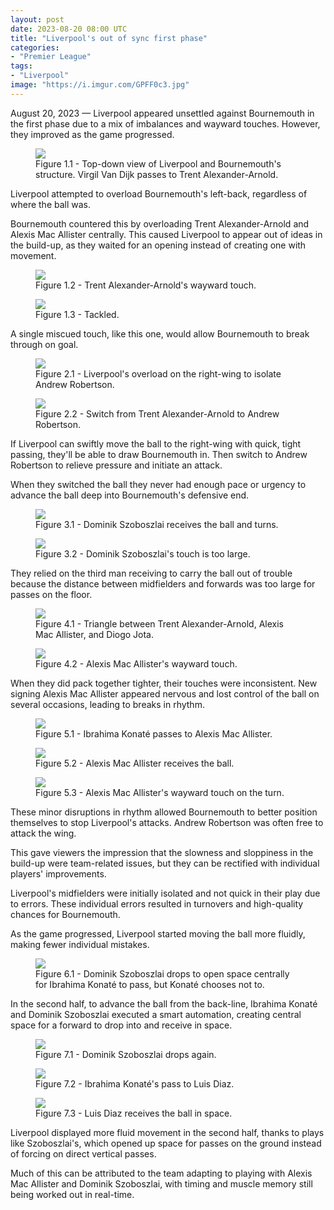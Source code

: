 ```yaml
---
layout: post
date: 2023-08-20 08:00 UTC
title: "Liverpool's out of sync first phase"
categories:
- "Premier League"
tags:
- "Liverpool"
image: "https://i.imgur.com/GPFF0c3.jpg"
---
```


August 20, 2023 — Liverpool appeared unsettled against Bournemouth in the first phase due to a mix of imbalances and wayward touches. However, they improved as the game progressed.

<!---more--->

<figure>
    <img src="https://i.imgur.com/GPFF0c3.jpg">
    <figcaption>Figure 1.1 - Top-down view of Liverpool and Bournemouth's structure. Virgil Van Dijk passes to Trent Alexander-Arnold.</figcaption>
</figure> 

Liverpool attempted to overload Bournemouth's left-back, regardless of where the ball was. 

Bournemouth countered this by overloading Trent Alexander-Arnold and Alexis Mac Allister centrally. This caused Liverpool to appear out of ideas in the build-up, as they waited for an opening instead of creating one with movement. 

<figure>
    <img src="https://i.imgur.com/G99m9JT.jpg">
    <figcaption>Figure 1.2 - Trent Alexander-Arnold's wayward touch.</figcaption>
</figure> 

<figure>
    <img src="https://i.imgur.com/MbtCU6c.jpg">
    <figcaption>Figure 1.3 - Tackled.</figcaption>
</figure> 

A single miscued touch, like this one, would allow Bournemouth to break through on goal. 

<figure>
    <img src="https://i.imgur.com/oIzNaEL.jpg">
    <figcaption>Figure 2.1 - Liverpool's overload on the right-wing to isolate Andrew Robertson.</figcaption>
</figure> 

<figure>
    <img src="https://i.imgur.com/klQLtrr.jpg">
    <figcaption>Figure 2.2 - Switch from Trent Alexander-Arnold to Andrew Robertson.</figcaption>
</figure> 

If Liverpool can swiftly move the ball to the right-wing with quick, tight passing, they'll be able to draw Bournemouth in. Then switch to Andrew Robertson to relieve pressure and initiate an attack. 

When they switched the ball they never had enough pace or urgency to advance the ball deep into Bournemouth's defensive end. 

<figure>
    <img src="https://i.imgur.com/WRpN8Pp.jpg">
    <figcaption>Figure 3.1 - Dominik Szoboszlai receives the ball and turns.</figcaption>
</figure> 

<figure>
    <img src="https://i.imgur.com/Gmk77wK.jpg">
    <figcaption>Figure 3.2 - Dominik Szoboszlai's touch is too large.</figcaption>
</figure>

They relied on the third man receiving to carry the ball out of trouble because the distance between midfielders and forwards was too large for passes on the floor. 

<figure>
    <img src="https://i.imgur.com/mbIZSd3.jpg">
    <figcaption>Figure 4.1 - Triangle between Trent Alexander-Arnold, Alexis Mac Allister, and Diogo Jota.</figcaption>
</figure> 

<figure>
    <img src="https://i.imgur.com/yvqQIc6.jpg">
    <figcaption>Figure 4.2 - Alexis Mac Allister's wayward touch.</figcaption>
</figure> 

When they did pack together tighter, their touches were inconsistent. New signing Alexis Mac Allister appeared nervous and lost control of the ball on several occasions, leading to breaks in rhythm. 

<figure>
    <img src="https://i.imgur.com/QhETL4e.jpg">
    <figcaption>Figure 5.1 - Ibrahima Konaté passes to Alexis Mac Allister.</figcaption>
</figure> 

<figure>
    <img src="https://i.imgur.com/N9KsF5p.jpg">
    <figcaption>Figure 5.2 - Alexis Mac Allister receives the ball.</figcaption>
</figure> 

<figure>
    <img src="https://i.imgur.com/bA4k5vY.jpg">
    <figcaption>Figure 5.3 - Alexis Mac Allister's wayward touch on the turn.</figcaption>
</figure> 

These minor disruptions in rhythm allowed Bournemouth to better position themselves to stop Liverpool's attacks. Andrew Robertson was often free to attack the wing.

This gave viewers the impression that the slowness and sloppiness in the build-up were team-related issues, but they can be rectified with individual players' improvements. 

Liverpool's midfielders were initially isolated and not quick in their play due to errors. These individual errors resulted in turnovers and high-quality chances for Bournemouth. 

As the game progressed, Liverpool started moving the ball more fluidly, making fewer individual mistakes.

<figure>
    <img src="https://i.imgur.com/WkQbFnX.jpg">
    <figcaption>Figure 6.1 - Dominik Szoboszlai drops to open space centrally for Ibrahima Konaté to pass, but Konaté chooses not to.</figcaption>
</figure>

In the second half, to advance the ball from the back-line, Ibrahima Konaté and Dominik Szoboszlai executed a smart automation, creating central space for a forward to drop into and receive in space.

<figure>
    <img src="https://i.imgur.com/Ke0bCLo.jpg">
    <figcaption>Figure 7.1 - Dominik Szoboszlai drops again.</figcaption>
</figure> 

<figure>
    <img src="https://i.imgur.com/6IqUC2h.jpg">
    <figcaption>Figure 7.2 - Ibrahima Konaté's pass to Luis Diaz.</figcaption>
</figure> 

<figure>
    <img src="https://i.imgur.com/2JwpDIZ.jpg">
    <figcaption>Figure 7.3 - Luis Diaz receives the ball in space.</figcaption>
</figure> 

Liverpool displayed more fluid movement in the second half, thanks to plays like Szoboszlai's, which opened up space for passes on the ground instead of forcing on direct vertical passes. 

Much of this can be attributed to the team adapting to playing with Alexis Mac Allister and Dominik Szoboszlai, with timing and muscle memory still being worked out in real-time.
